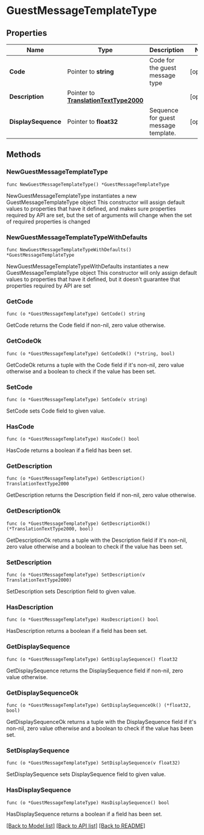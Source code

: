 # GuestMessageTemplateType

## Properties

Name | Type | Description | Notes
------------ | ------------- | ------------- | -------------
**Code** | Pointer to **string** | Code for the guest message type | [optional] 
**Description** | Pointer to [**TranslationTextType2000**](TranslationTextType2000.md) |  | [optional] 
**DisplaySequence** | Pointer to **float32** | Sequence for guest message template. | [optional] 

## Methods

### NewGuestMessageTemplateType

`func NewGuestMessageTemplateType() *GuestMessageTemplateType`

NewGuestMessageTemplateType instantiates a new GuestMessageTemplateType object
This constructor will assign default values to properties that have it defined,
and makes sure properties required by API are set, but the set of arguments
will change when the set of required properties is changed

### NewGuestMessageTemplateTypeWithDefaults

`func NewGuestMessageTemplateTypeWithDefaults() *GuestMessageTemplateType`

NewGuestMessageTemplateTypeWithDefaults instantiates a new GuestMessageTemplateType object
This constructor will only assign default values to properties that have it defined,
but it doesn't guarantee that properties required by API are set

### GetCode

`func (o *GuestMessageTemplateType) GetCode() string`

GetCode returns the Code field if non-nil, zero value otherwise.

### GetCodeOk

`func (o *GuestMessageTemplateType) GetCodeOk() (*string, bool)`

GetCodeOk returns a tuple with the Code field if it's non-nil, zero value otherwise
and a boolean to check if the value has been set.

### SetCode

`func (o *GuestMessageTemplateType) SetCode(v string)`

SetCode sets Code field to given value.

### HasCode

`func (o *GuestMessageTemplateType) HasCode() bool`

HasCode returns a boolean if a field has been set.

### GetDescription

`func (o *GuestMessageTemplateType) GetDescription() TranslationTextType2000`

GetDescription returns the Description field if non-nil, zero value otherwise.

### GetDescriptionOk

`func (o *GuestMessageTemplateType) GetDescriptionOk() (*TranslationTextType2000, bool)`

GetDescriptionOk returns a tuple with the Description field if it's non-nil, zero value otherwise
and a boolean to check if the value has been set.

### SetDescription

`func (o *GuestMessageTemplateType) SetDescription(v TranslationTextType2000)`

SetDescription sets Description field to given value.

### HasDescription

`func (o *GuestMessageTemplateType) HasDescription() bool`

HasDescription returns a boolean if a field has been set.

### GetDisplaySequence

`func (o *GuestMessageTemplateType) GetDisplaySequence() float32`

GetDisplaySequence returns the DisplaySequence field if non-nil, zero value otherwise.

### GetDisplaySequenceOk

`func (o *GuestMessageTemplateType) GetDisplaySequenceOk() (*float32, bool)`

GetDisplaySequenceOk returns a tuple with the DisplaySequence field if it's non-nil, zero value otherwise
and a boolean to check if the value has been set.

### SetDisplaySequence

`func (o *GuestMessageTemplateType) SetDisplaySequence(v float32)`

SetDisplaySequence sets DisplaySequence field to given value.

### HasDisplaySequence

`func (o *GuestMessageTemplateType) HasDisplaySequence() bool`

HasDisplaySequence returns a boolean if a field has been set.


[[Back to Model list]](../README.md#documentation-for-models) [[Back to API list]](../README.md#documentation-for-api-endpoints) [[Back to README]](../README.md)


